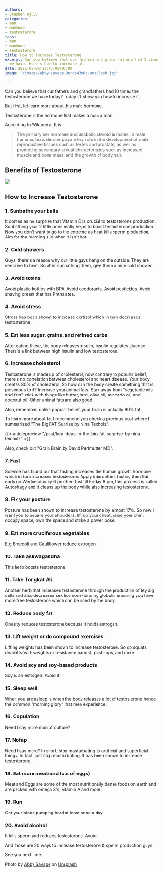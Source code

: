 ```yaml
---
authors:
- Stephen Ajulu
categories:
- man
- manhood
- testosterone
tags:
- man
- manhood
- testosterone
title: How to Increase Testosterone
excerpt: Can you believe that our fathers and grand fathers had 5 times the testosterone
  we have. Here's how to increase it.
date: 2021-08-06T17:45:00+03:00
image: "/images/abby-savage-9urds43o8c-unsplash.jpg"

---
```

Can you believe that our fathers and grandfathers had 10 times the testosterone we have today? Today I'll show you how to increase it.

But first, let learn more about this male hormone.

Testosterone is the hormone that makes a man a man.

According to Wikipedia, It is

> The primary sex hormone and anabolic steroid in males. In male humans, testosterone plays a key role in the development of male reproductive tissues such as testes and prostate, as well as promoting secondary sexual characteristics such as increased muscle and bone mass, and the growth of body hair.

## Benefits of Testosterone

![](/static/images/testosterone_infographic_0_crop.png)

## How to Increase Testosterone

### 1. Sunbathe your balls

It comes as no surprise that Vitamin D is crucial to testosterone production. Sunbathing your 2 little ones really helps to boost testosterone production. Now you don't want to go to the extreme as heat kills sperm production. Aim for the morning sun when it isn't hot.

### 2. Cold showers

Guys, there's a reason why our little guys hang on the outside. They are sensitive to heat. So after sunbathing them, give them a nice cold shower.

### 3. Avoid toxins

Avoid plastic bottles with BPA! Avoid deodorants. Avoid pesticides. Avoid shaving cream that has Phthalates.

### 4. Avoid stress

Stress has been shown to increase cortisol which in turn decreases testosterone.

### 5. Eat less sugar, grains, and refined carbs

After eating these, the body releases insulin, insulin regulates glucose. There's a link between high insulin and low testosterone.

### 6. Increase cholesterol

Testosterone is made up of cholesterol, now contrary to popular belief, there's no correlation between cholesterol and heart disease. Your body creates 80% of cholesterol. So how can the body create something that is poisonous to it? Increase your animal fats. Stay away from "vegetable oils and fats" stick with things like butter, lard, olive oil, avocado oil, and coconut oil. Other animal fats are also good.

Also, remember, unlike popular belief, your brain is actually 80% fat.

To learn more about fat I recommend you check a previous post where I summarized "The Big FAT Suprise by Nina Techolz".

{{< articlepreview "/post/key-ideas-in-the-big-fat-surprise-by-nina-teicholz" >}}

Also, check out "Grain Brain by David Perlmutter MD".

### 7. Fast

Science has found out that fasting increases the human growth hormone which in turn increases testosterone. Apply intermittent fasting then Eat early on Wednesday by 6 pm then fast till Friday 6 pm, this process is called Autophagy and it cleans up the body while also increasing testosterone.

### 8. Fix your posture

Posture has been shown to increase testosterone by almost 17%. So now I want you to square your shoulders, lift up your chest, raise your chin, occupy space, own the space and strike a power pose.

### 9. Eat more cruciferous vegetables

E.g Broccoli and Cauliflower reduce estrogen

### 10. Take ashwagandha

This herb boosts testosterone

### 11. Take Tongkat Ali

Another herb that increases testosterone through the production of ley dig cells and also decreases sex hormone-binding globulin ensuring you have more free testosterone which can be used by the body.

### 12. Reduce body fat

Obesity reduces testosterone because it holds estrogen.

### 13. Lift weight or do compound exercises

Lifting weights has been shown to increase testosterone. So do squats, deadlifts(with weights or resistance bands), push-ups, and more.

### 14. Avoid soy and soy-based products

Soy is an estrogen. Avoid it.

### 15. Sleep well

When you are asleep is when the body releases a lot of testosterone hence the common "morning glory" that men experience.

### 16. Copulation

Need I say more man of culture?

### 17. Nofap

Need I say more? In short, stop masturbating to artificial and superficial things. In fact, just stop masturbating. It has been shown to increase testosterone.

### 18. Eat more meat(and lots of eggs)

Meat and Eggs are some of the most nutritionally dense foods on earth and are packed with omega 3's, vitamin A and more.

### 19. Run

Get your blood pumping hard at least once a day

### 20. Avoid alcohol

It kills sperm and reduces testosterone. Avoid.

And those are 20 ways to increase testosterone & sperm production guys.

See you next time.

Photo by [Abby Savage](https://unsplash.com/@abbysavagecreative?utm_source=unsplash&utm_medium=referral&utm_content=creditCopyText) on [Unsplash](https://unsplash.com/s/photos/man-with-axe?utm_source=unsplash&utm_medium=referral&utm_content=creditCopyText)

